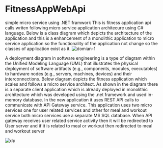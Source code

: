# FitnessAppWebApi
simple micro service using .NET framwork
This is fitness application api calls writen following  micro service application architecure using C# language.
Below is a class diagram which depicts the architecture of the application and this is a enhancement of a monolithic application to micro service application so the functionality of the application not change so the classes of application exist as it.
![domian-1](https://github.com/kanishka-dot/FitnessAppWebApi/assets/57704517/36d67d95-2dad-4f85-9be2-fef9049075ee)




A deployment diagram in software engineering is a type of diagram within the Unified Modeling Language (UML) that illustrates the physical deployment of software artifacts (e.g., components, modules, executables) to hardware nodes (e.g., servers, machines, devices) and their interconnections.
Below diagram depicts the fitness application which scales and follows a  micro service architect. As shown in the diagram there is a separate client application which is already deployed in monolithic architecture which was developed using the .net framework and used in- memory database. In the new application it uses REST API calls to communicate with API Gateway service. This application uses two micro services one for user related services and other for  meal and workout service both micro services use a separate MS SQL database. When API gateway receives user related service activity then it will be redirected to User server and if it is related to meal or workout then redirected to meal and workout server

![dp](https://github.com/kanishka-dot/FitnessAppWebApi/assets/57704517/711d0da0-9bd9-4844-8aaa-e7e00480945a)


